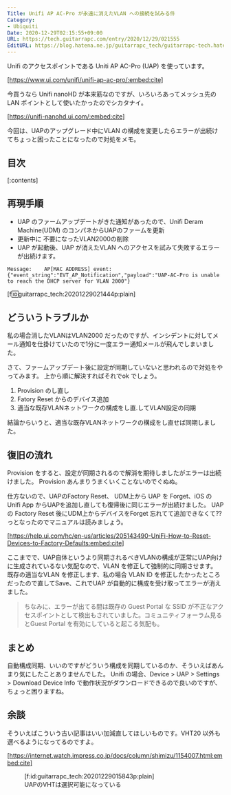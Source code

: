 ```yaml
---
Title: Unifi AP AC-Pro が永遠に消えたVLAN への接続を試みる件
Category:
- Ubiquiti
Date: 2020-12-29T02:15:55+09:00
URL: https://tech.guitarrapc.com/entry/2020/12/29/021555
EditURL: https://blog.hatena.ne.jp/guitarrapc_tech/guitarrapc-tech.hatenablog.com/atom/entry/26006613671202270
---
```


Unifi のアクセスポイントである Uniti AP AC-Pro (UAP) を使っています。

[https://www.ui.com/unifi/unifi-ap-ac-pro/:embed:cite]

今買うなら Unifi nanoHD が本来筋なのですが、いろいろあってメッシュ先のLAN ポイントとして使いたかったのでシカタナイ。

[https://unifi-nanohd.ui.com/:embed:cite]

今回は、UAPのアップグレード中にVLAN の構成を変更したらエラーが出続けてちょっと困ったことになったので対処をメモ。

## 目次

[:contents]

## 再現手順

* UAP のファームアップデートがきた通知があったので、Unifi Deram Machine(UDM) のコンパネからUAPのファームを更新
* 更新中に 不要になったVLAN2000の削除
* UAP が起動後、UAP が消えたVLAN へのアクセスを試みて失敗するエラーが出続けます。

```
Message:	AP[MAC ADDRESS] event: {"event_string":"EVT_AP_Notification","payload":"UAP-AC-Pro is unable to reach the DHCP server for VLAN 2000"}
```

[f:id:guitarrapc_tech:20201229021444p:plain]

## どういうトラブルか

私の場合消したVLANはVLAN2000 だったのですが、インシデントに対してメール通知を仕掛けていたので1分に一度エラー通知メールが飛んでしまいました。

さて、ファームアップデート後に設定が同期していないと思われるので対処をやってみます。
上から順に解決すればそれでok でしょう。

1. Provision のし直し
1. Fatory Reset からのデバイス追加
1. 適当な既存VLANネットワークの構成をし直.してVLAN設定の同期

結論からいうと、適当な既存VLANネットワークの構成をし直せば同期しました。

## 復旧の流れ

Provision をすると、設定が同期されるので解消を期待しましたがエラーは出続けました。
Provision あんまりうまくいくことないのでぐぬぬ。

仕方ないので、UAPのFactory Reset、 UDM上から UAP を Forget、iOS の Unifi App からUAPを追加し直しても復帰後に同じエラーが出続けました。
UAP の Factory Reset 後にUDM上からデバイスをForget 忘れてて追加できなくて??っとなったのでマニュアルは読みましょう。

[https://help.ui.com/hc/en-us/articles/205143490-UniFi-How-to-Reset-Devices-to-Factory-Defaults:embed:cite]


ここまでで、UAP自体というより同期されるべきVLANの構成が正常にUAP向けに生成されているない気配なので、VLAN を修正して強制的に同期させます。
既存の適当なVLAN を修正します、私の場合 VLAN ID を修正したかったところだったので直してSave、これでUAP が自動的に構成を受け取ってエラーが消えました。

> ちなみに、エラーが出てる間は既存の Guest Portal な SSID が不正なアクセスポイントとして検出もされていました。コミュニティフォーラム見るとGuest Portal を有効にしていると起こる気配も。

## まとめ

自動構成同期、いいのですがどういう構成を同期しているのか、そういえばあんまり気にしたことありませんでした。
Unifi の場合、Device > UAP > Settings > Download Device Info で動作状況がダウンロードできるので良いのですが、ちょっと困りますね。

## 余談

そういえばこういう古い記事はいい加減直してほしいものです。VHT20 以外も選べるようになってるのですよ。

[https://internet.watch.impress.co.jp/docs/column/shimizu/1154007.html:embed:cite]

<figure class="figure-image figure-image-fotolife" title="UAPのVHTは選択可能になっている">[f:id:guitarrapc_tech:20201229015843p:plain]<figcaption>UAPのVHTは選択可能になっている</figcaption></figure>
